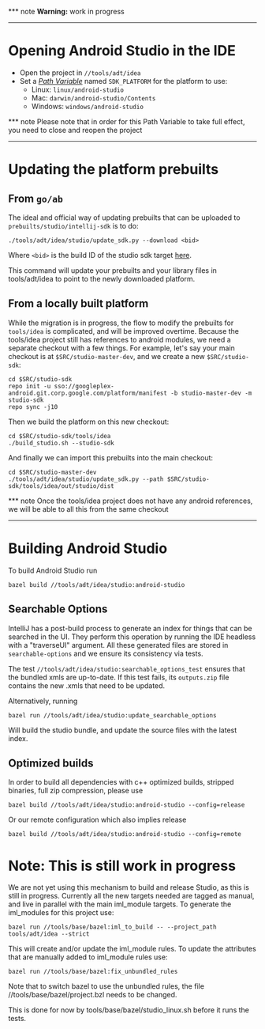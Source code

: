 *** note
**Warning:** work in progress
***

# Opening Android Studio in the IDE

* Open the project in `//tools/adt/idea`
* Set a [*Path Variable*](https://www.jetbrains.com/help/idea/settings-path-variables.html) named `SDK_PLATFORM` for the platform to use:
  * Linux: `linux/android-studio`
  * Mac: `darwin/android-studio/Contents`
  * Windows: `windows/android-studio`

*** note
Please note that in order for this Path Variable to take full effect, you need to close and reopen the project
***

# Updating the platform prebuilts

## From `go/ab`

The ideal and official way of updating prebuilts that can be uploaded to `prebuilts/studio/intellij-sdk` is to do:

```
./tools/adt/idea/studio/update_sdk.py --download <bid>
```
Where `<bid>` is the build ID of the studio sdk target [here](https://android-build.googleplex.com/builds/branches/git_studio-sdk-master-dev/grid?).

This command will update your prebuilts and your library files in tools/adt/idea to point to the newly downloaded
platform.

## From a locally built platform

While the migration is in progress, the flow to modify the prebuilts for `tools/idea` is complicated, and will be improved overtime.
Because the tools/idea project still has references to android modules, we need a separate checkout with a few things. For example, let's
say your main checkout is at `$SRC/studio-master-dev`, and we create a new `$SRC/studio-sdk`:

```
cd $SRC/studio-sdk
repo init -u sso://googleplex-android.git.corp.google.com/platform/manifest -b studio-master-dev -m studio-sdk
repo sync -j10
```

Then we build the platform on this new checkout:

```
cd $SRC/studio-sdk/tools/idea
./build_studio.sh --studio-sdk
```

And finally we can import this prebuilts into the main checkout:

```
cd $SRC/studio-master-dev
./tools/adt/idea/studio/update_sdk.py --path $SRC/studio-sdk/tools/idea/out/studio/dist
```

*** note
Once the tools/idea project does not have any android references, we will be able to all this from the same checkout
***

# Building Android Studio

To build Android Studio run
```
bazel build //tools/adt/idea/studio:android-studio
```

## Searchable Options

IntelliJ has a post-build process to generate an index for things that can be searched in the UI. They perform
this operation by running the IDE headless with a "traverseUI" argument. All these generated files
are stored in `searchable-options` and we ensure its consistency via tests.

The test `//tools/adt/idea/studio:searchable_options_test` ensures that the bundled xmls are up-to-date.
If this test fails, its `outputs.zip` file contains the new .xmls that need to be updated.

Alternatively, running
```
bazel run //tools/adt/idea/studio:update_searchable_options
```
Will build the studio bundle, and update the source files with the latest index.

## Optimized builds

In order to build all dependencies with c++ optimized builds, stripped binaries, full zip compression, please use
```
bazel build //tools/adt/idea/studio:android-studio --config=release
```
Or our remote configuration which also implies release
```
bazel build //tools/adt/idea/studio:android-studio --config=remote
```


# Note: This is still work in progress

We are not yet using this mechanism to build and release Studio, as this is still in progress.
Currently all the new targets needed are tagged as manual, and live in parallel with the main iml_module targets. To generate the iml_modules for this project use:

```
bazel run //tools/base/bazel:iml_to_build -- --project_path tools/adt/idea --strict
```

This will create and/or update the iml_module rules. To update the attributes that are manually added to iml_module rules use:

```
bazel run //tools/base/bazel:fix_unbundled_rules
```

Note that to switch bazel to use the unbundled rules, the file //tools/base/bazel/project.bzl needs to be changed.

This is done for now by tools/base/bazel/studio_linux.sh before it runs the tests.

